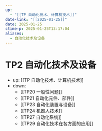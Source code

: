 ```yaml
---
up:
  - "[[TP 自动化技术、计算机技术]]"
date-link: "[[2025-01-25]]"
date: 2025-01-25
ctime-p: 2025-01-25T13:17:04
aliases:
  - 自动化技术及设备
---
```


# TP2 自动化技术及设备

- up: [[TP 自动化技术、计算机技术]]
- down:	
	- [[TP20 一般性问题]]
	- [[TP21 自动化元件、部件]]
	- [[TP23 自动化装置与设备]]
	- [[TP24 机器人技术]]
	- [[TP27 自动化系统]]
	- [[TP29 自动化技术在各方面的应用]]
	
